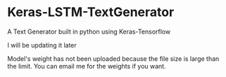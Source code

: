 # Keras-LSTM-TextGenerator
A Text Generator built in python using Keras-Tensorflow

I will be updating it later

Model's weight has not been uploaded because the file size is large than the limit. You can email me for the weights if you want. 
